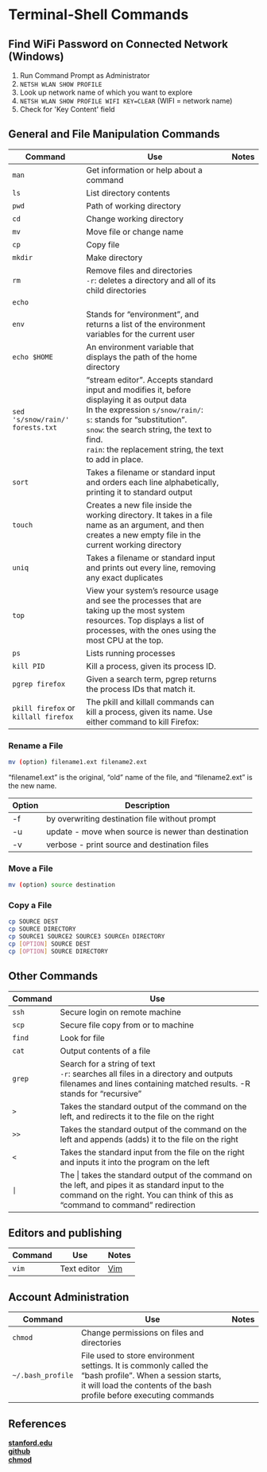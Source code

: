 # Terminal-Shell Commands

## Find WiFi Password on Connected Network (Windows)

1. Run Command Prompt as Administrator
2. `NETSH WLAN SHOW PROFILE`
3. Look up network name of which you want to explore
4. `NETSH WLAN SHOW PROFILE WIFI KEY=CLEAR` (WIFI = network name)
5. Check for 'Key Content' field

## General and File Manipulation Commands

| Command                              | Use                                                                                                                                                                                                                                                                               | Notes |
| ------------------------------------ | --------------------------------------------------------------------------------------------------------------------------------------------------------------------------------------------------------------------------------------------------------------------------------- | ----- |
| `man`                                | Get information or help about a command                                                                                                                                                                                                                                           |
| `ls`                                 | List directory contents                                                                                                                                                                                                                                                           |
| `pwd`                                | Path of working directory                                                                                                                                                                                                                                                         |
| `cd`                                 | Change working directory                                                                                                                                                                                                                                                          |
| `mv`                                 | Move file or change name                                                                                                                                                                                                                                                          |
| `cp`                                 | Copy file                                                                                                                                                                                                                                                                         |
| `mkdir`                              | Make directory                                                                                                                                                                                                                                                                    |
| `rm`                                 | Remove files and directories<br>`-r`: deletes a directory and all of its child directories                                                                                                                                                                                        |
| `echo`                               |                                                                                                                                                                                                                                                                                   |
| `env`                                | Stands for “environment”, and returns a list of the environment variables for the current user                                                                                                                                                                                    |
| `echo $HOME`                         | An environment variable that displays the path of the home directory                                                                                                                                                                                                              |
| `sed 's/snow/rain/' forests.txt`     | “stream editor”. Accepts standard input and modifies it, before displaying it as output data<br>In the expression `s/snow/rain/`:<br>`s`: stands for “substitution”.<br>`snow`: the search string, the text to find.<br>`rain`: the replacement string, the text to add in place. |
| `sort`                               | Takes a filename or standard input and orders each line alphabetically, printing it to standard output                                                                                                                                                                            |
| `touch`                              | Creates a new file inside the working directory. It takes in a file name as an argument, and then creates a new empty file in the current working directory                                                                                                                       |
| `uniq`                               | Takes a filename or standard input and prints out every line, removing any exact duplicates                                                                                                                                                                                       |
| `top`                                | View your system’s resource usage and see the processes that are taking up the most system resources. Top displays a list of processes, with the ones using the most CPU at the top.                                                                                              |
| `ps`                                 | Lists running processes                                                                                                                                                                                                                                                           |
| `kill PID`                           | Kill a process, given its process ID.                                                                                                                                                                                                                                             |
| `pgrep firefox`                      | Given a search term, pgrep returns the process IDs that match it.                                                                                                                                                                                                                 |
| `pkill firefox` or `killall firefox` | The pkill and killall commands can kill a process, given its name. Use either command to kill Firefox:                                                                                                                                                                            |

### Rename a File

```Bash
mv (option) filename1.ext filename2.ext
```

“filename1.ext” is the original, “old” name of the file, and “filename2.ext” is the new name.

| Option | Description                                         |
| ------ | --------------------------------------------------- |
| -f     | by overwriting destination file without prompt      |
| -u     | update - move when source is newer than destination |
| -v     | verbose - print source and destination files        |

### Move a File

```Bash
mv (option) source destination
```

### Copy a File

```Bash
cp SOURCE DEST
cp SOURCE DIRECTORY
cp SOURCE1 SOURCE2 SOURCE3 SOURCEn DIRECTORY
cp [OPTION] SOURCE DEST
cp [OPTION] SOURCE DIRECTORY
```

## Other Commands

| Command | Use                                                                                                                                                                                |
| ------- | ---------------------------------------------------------------------------------------------------------------------------------------------------------------------------------- |
| `ssh`   | Secure login on remote machine                                                                                                                                                     |
| `scp`   | Secure file copy from or to machine                                                                                                                                                |
| `find`  | Look for file                                                                                                                                                                      |
| `cat`   | Output contents of a file                                                                                                                                                          |
| `grep`  | Search for a string of text<br> `-r`: searches all files in a directory and outputs filenames and lines containing matched results. -R stands for “recursive”                      |
| `>`     | Takes the standard output of the command on the left, and redirects it to the file on the right                                                                                    |
| `>>`    | Takes the standard output of the command on the left and appends (adds) it to the file on the right                                                                                |
| `<`     | Takes the standard input from the file on the right and inputs it into the program on the left                                                                                     |
| `\|`    | The \| takes the standard output of the command on the left, and pipes it as standard input to the command on the right. You can think of this as “command to command” redirection |

## Editors and publishing

| Command | Use         | Notes         |
| ------- | ----------- | ------------- |
| `vim`   | Text editor | [Vim](Vim.md) |

## Account Administration

| Command           | Use                                                                                                                                                                               | Notes |
| ----------------- | --------------------------------------------------------------------------------------------------------------------------------------------------------------------------------- | ----- |
| `chmod`           | Change permissions on files and directories                                                                                                                                       |
| `~/.bash_profile` | File used to store environment settings. It is commonly called the “bash profile”. When a session starts, it will load the contents of the bash profile before executing commands |

## References  

**[stanford.edu](https://ccrma.stanford.edu/guides/planetccrma/terminal.html)**  
**[github](https://github.com/0nn0/terminal-mac-cheatsheet)**  
**[chmod](https://ss64.com/bash/chmod.html)**  
